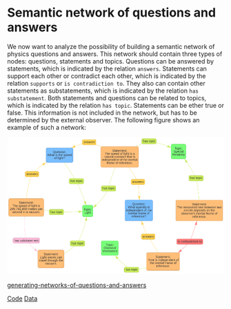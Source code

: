# Semantic network of questions and answers

We now want to analyze the possibility of building a semantic network of physics questions and answers. This network should contain three types of nodes: questions, statements and topics. Questions can be answered by statements, which is indicated by the relation `answers`. Statements can support each other or contradict each other, which is indicated by the relation `supports` or `is contradiction to`. They also can contain other statements as substatements, which is indicated by the relation `has substatement`. Both statements and questions can be related to topics, which is indicated by the relation `has topic`. Statements can be ether true or false. This information is not included in the network, but has to be determined by the external observer. The following figure shows an example of such a network:

![](./images/light_questions.png)

[generating-networks-of-questions-and-answers](generating-networks-of-questions-and-answers.md)

[Code](https://github.com/gratach/master-experimental/blob/ea52c7afd1a44aafdcbf8db627a7100b03d0498d/building_a_semantic_network_of_questions_and_answers.ipynb)
[Data](https://github.com/gratach/master-database-files/blob/c86dcfde26da5734ec5cd24a981c2960e378d26d/master-experimental/building_a_semantic_network_of_questions_and_answers/light.html)
